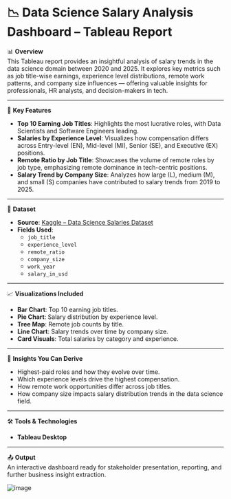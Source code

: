 # 📉 Data Science Salary Analysis Dashboard – Tableau Report

📊 **Overview**  
This Tableau report provides an insightful analysis of salary trends in the data science domain between 2020 and 2025. It explores key metrics such as job title-wise earnings, experience level distributions, remote work patterns, and company size influences — offering valuable insights for professionals, HR analysts, and decision-makers in tech.

---

🧩 **Key Features**

- **Top 10 Earning Job Titles**: Highlights the most lucrative roles, with Data Scientists and Software Engineers leading.
- **Salaries by Experience Level**: Visualizes how compensation differs across Entry-level (EN), Mid-level (MI), Senior (SE), and Executive (EX) positions.
- **Remote Ratio by Job Title**: Showcases the volume of remote roles by job type, emphasizing remote dominance in tech-centric positions.
- **Salary Trend by Company Size**: Analyzes how large (L), medium (M), and small (S) companies have contributed to salary trends from 2019 to 2025.

---

📂 **Dataset**

- **Source**: [Kaggle – Data Science Salaries Dataset](https://www.kaggle.com/datasets/saurabhbadole/latest-data-science-job-salaries-2024) 
- **Fields Used**:
  - `job_title`
  - `experience_level`
  - `remote_ratio`
  - `company_size`
  - `work_year`
  - `salary_in_usd`

---

📈 **Visualizations Included**

- **Bar Chart**: Top 10 earning job titles.
- **Pie Chart**: Salary distribution by experience level.
- **Tree Map**: Remote job counts by title.
- **Line Chart**: Salary trends over time by company size.
- **Card Visuals**: Total salaries by category and experience.

---

🚀 **Insights You Can Derive**

- Highest-paid roles and how they evolve over time.
- Which experience levels drive the highest compensation.
- How remote work opportunities differ across job titles.
- How company size impacts salary distribution trends in the data science field.

---

🛠 **Tools & Technologies**

- **Tableau Desktop**  

---

📤 **Output**  
An interactive dashboard ready for stakeholder presentation, reporting, and further business insight extraction.

![image](https://github.com/user-attachments/assets/077386b0-6236-4f4b-b7e6-8843fd476f0b)

